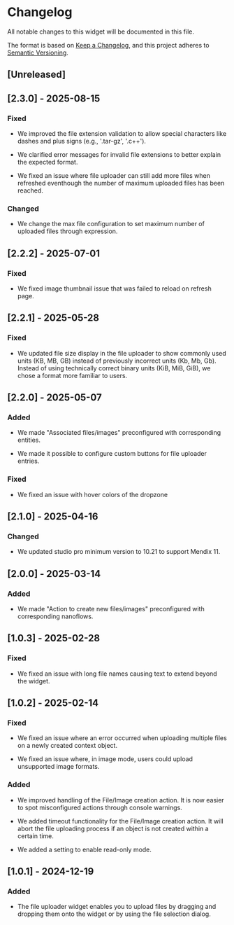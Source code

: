 # Changelog

All notable changes to this widget will be documented in this file.

The format is based on [Keep a Changelog](https://keepachangelog.com/en/1.0.0/), and this project adheres to [Semantic Versioning](https://semver.org/spec/v2.0.0.html).

## [Unreleased]

## [2.3.0] - 2025-08-15

### Fixed

- We improved the file extension validation to allow special characters like dashes and plus signs (e.g., '.tar-gz', '.c++').

- We clarified error messages for invalid file extensions to better explain the expected format.

- We fixed an issue where file uploader can still add more files when refreshed eventhough the number of maximum uploaded files has been reached.

### Changed

- We change the max file configuration to set maximum number of uploaded files through expression.

## [2.2.2] - 2025-07-01

### Fixed

- We fixed image thumbnail issue that was failed to reload on refresh page.

## [2.2.1] - 2025-05-28

### Fixed

- We updated file size display in the file uploader to show commonly used units (KB, MB, GB) instead of previously incorrect units (Kb, Mb, Gb). Instead of using technically correct binary units (KiB, MiB, GiB), we chose a format more familiar to users.

## [2.2.0] - 2025-05-07

### Added

- We made "Associated files/images" preconfigured with corresponding entities.

- We made it possible to configure custom buttons for file uploader entries.

### Fixed

- We fixed an issue with hover colors of the dropzone

## [2.1.0] - 2025-04-16

### Changed

- We updated studio pro minimum version to 10.21 to support Mendix 11.

## [2.0.0] - 2025-03-14

### Added

- We made "Action to create new files/images" preconfigured with corresponding nanoflows.

## [1.0.3] - 2025-02-28

### Fixed

- We fixed an issue with long file names causing text to extend beyond the widget.

## [1.0.2] - 2025-02-14

### Fixed

- We fixed an issue where an error occurred when uploading multiple files on a newly created context object.

- We fixed an issue where, in image mode, users could upload unsupported image formats.

### Added

- We improved handling of the File/Image creation action. It is now easier to spot misconfigured actions through console warnings.

- We added timeout functionality for the File/Image creation action. It will abort the file uploading process if an object is not created within a certain time.

- We added a setting to enable read-only mode.

## [1.0.1] - 2024-12-19

### Added

- The file uploader widget enables you to upload files by dragging and dropping them onto the widget or by using the file selection dialog.
